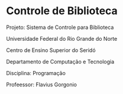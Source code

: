 # Controle de Biblioteca

Projeto: Sistema de Controle para Biblioteca

Universidade Federal do Rio Grande do Norte

Centro de Ensino Superior do Seridó

Departamento de Computação e Tecnologia

Disciplina: Programação

Profeessor: Flavius Gorgonio
